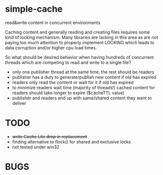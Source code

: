 simple-cache
============

read&amp;write content in concurrent environments

Caching content and generally reading and creating files requires some kind of locking mechanism.
Many libraries are lacking in this area as are not paying too much attention to properly implement 
LOCKING which leads to data corruption and/or higher cpu load times.

So what should be desired behavior when having hundreds of concurrent threads which are competing to 
read and write to a single file?

- only one publisher thread at the same time, the rest should be readers
- publisher has a duty to generate/publish new content if old has expired
- readers only read the content or wait for it if old has expired
- to minimize readers wait time (majority of threads!) cached content for readers should take longer 
  to expire ($cacheTTL value)
- publisher and readers end up with same/shared content they want to deliver


TODO
====
- ~~write Cache Lite drop in replacement~~
- finding alternative to flock() for shared and exclusive locks
- not tested under win32


BUGS
====

